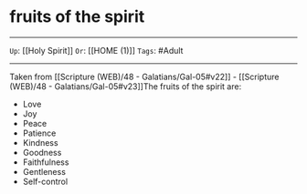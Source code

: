 # fruits of the spirit

---

`Up`: [[Holy Spirit]] `Or`: [[HOME (1)]] `Tags`: #Adult

---

Taken from [[Scripture (WEB)/48 - Galatians/Gal-05#v22]] - [[Scripture (WEB)/48 - Galatians/Gal-05#v23]]The fruits of the spirit are:

- Love
- Joy
- Peace
- Patience
- Kindness
- Goodness
- Faithfulness
- Gentleness
- Self-control